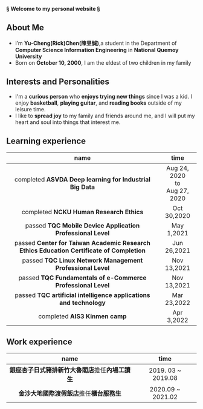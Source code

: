 
**§ Welcome to my personal website §**

## About Me

* I’m **Yu-Cheng(Rick)Chen(陳昱誠)**,a student in the Department of **Computer Science Information Engineering** in **National Quemoy University**
* Born on **October 10, 2000**, I am the eldest of two children in my family

## Interests and Personalities 

* I'm a **curious person** who **enjoys trying new things** since I was a kid. I enjoy **basketball**, **playing guitar**, and **reading books** outside of my leisure time.
*  I like to **spread joy** to my family and friends around me, and I will put my heart and soul into things that interest me.

## Learning experience

|name | time |  
|:----: |:------:|
|completed **ASVDA Deep learning for Industrial Big Data**  | Aug 24, 2020 <br>to <br> Aug 27, 2020 |
|completed **NCKU Human Research Ethics** | Oct 30,2020|
|passed **TQC Mobile Device Application Professional Level** | May 1,2021|
|passed **Center for Taiwan Academic Research Ethics Education Certificate of Completion**  | Jun 26,2021 |
|passed **TQC Linux Network Management Professional Level** |Nov 13,2021 |
|passed **TQC Fundamentals of e-Commerce Professional Level** | Nov 13,2021 |
|passed **TQC artificial intelligence applications and technology** | Mar 23,2022 |
|completed **AIS3 Kinmen camp** | Apr 3,2022 |

## Work experience

|name | time |
|:----:|:----:|
|**銀座杏子日式豬排新竹大魯閣店**擔任**內場工讀生** | 2019. 03 ~ 2019.08|
|**金沙大地國際渡假飯店**擔任**櫃台服務生** |2020.09 ~ 2021.02|
